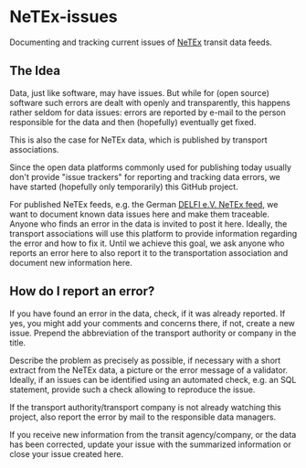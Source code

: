 # NeTEx-issues
Documenting and tracking current issues of [NeTEx](https://en.wikipedia.org/wiki/NeTEx) transit data feeds.

## The Idea
Data, just like software, may have issues. But while for (open source) software such errors are dealt with openly and transparently, this happens rather seldom for data issues: errors are reported by e-mail to the person responsible for the data and then (hopefully) eventually get fixed.

This is also the case for NeTEx data, which is published by transport associations.

Since the open data platforms commonly used for publishing today usually don't provide "issue trackers" for reporting and tracking data errors, we have started (hopefully only temporarily) this GitHub project.

For published NeTEx feeds, e.g. the German [DELFI e.V. NeTEx feed](https://www.opendata-oepnv.de/ht/de/organisation/delfi/startseite?tx_vrrkit_view%5Bdataset_name%5D=deutschlandweite-sollfahrplandaten&tx_vrrkit_view%5Bdataset_formats%5D%5B0%5D=ZIP&tx_vrrkit_view%5Baction%5D=details&tx_vrrkit_view%5Bcontroller%5D=View), we want to document known data issues here and make them traceable. Anyone who finds an error in the data is invited to post it here. Ideally, the transport associations will use this platform to provide information regarding the error and how to fix it. Until we achieve this goal, we ask anyone who reports an error here to also report it to the transportation association and document new information here.

## How do I report an error?
If you have found an error in the data, check, if it was already reported. If yes, you might add your comments and concerns there, if not, create a new issue. Prepend the abbreviation of the transport authority or company in the title.

Describe the problem as precisely as possible, if necessary with a short extract from the NeTEx data, a picture or the error message of a validator. Ideally, if an issues can be identified using an automated check, e.g. an SQL statement, provide such a check allowing to reproduce the issue.

If the transport authority/transport company is not already watching this project, also report the error by mail to the responsible data managers.

If you receive new information from the transit agency/company, or the data has been corrected, update your issue with the summarized information or close your issue created here.


